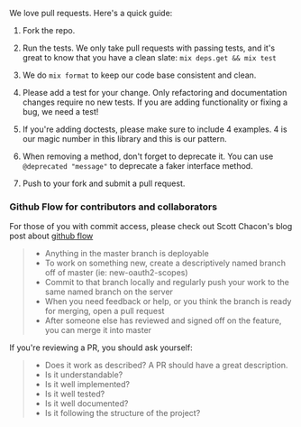 We love pull requests. Here's a quick guide:

1. Fork the repo.

2. Run the tests. We only take pull requests with passing tests, and it's great to know that you have a clean slate: `mix deps.get && mix test`

3. We do `mix format` to keep our code base consistent and clean.

4. Please add a test for your change. Only refactoring and documentation changes require no new tests. If you are adding functionality or fixing a bug, we need a test!

5. If you're adding doctests, please make sure to include 4 examples. 4 is our magic number in this library and this is our pattern.

6. When removing a method, don't forget to deprecate it. You can use `@deprecated "message"` to deprecate a faker interface method.

7. Push to your fork and submit a pull request.

### Github Flow for contributors and collaborators

For those of you with commit access, please check out Scott Chacon's blog post about [github flow](http://scottchacon.com/2011/08/31/github-flow.html)

> * Anything in the master branch is deployable
> * To work on something new, create a descriptively named branch off of master (ie: new-oauth2-scopes)
> * Commit to that branch locally and regularly push your work to the same named branch on the server
> * When you need feedback or help, or you think the branch is ready for merging, open a pull request
> * After someone else has reviewed and signed off on the feature, you can merge it into master

If you're reviewing a PR, you should ask yourself:
> * Does it work as described? A PR should have a great description.
> * Is it understandable?
> * Is it well implemented?
> * Is it well tested?
> * Is it well documented?
> * Is it following the structure of the project?
